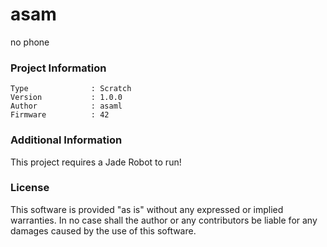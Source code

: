 asam
================

no phone

### Project Information
```
Type              : Scratch
Version           : 1.0.0
Author            : asaml
Firmware          : 42
```

### Additional Information
This project requires a Jade Robot to run!

### License
This software is provided "as is" without any expressed or implied warranties.  In no case shall the author or any contributors be liable for any damages caused by the use of this software.

